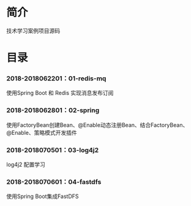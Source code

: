 # 简介 

技术学习案例项目源码

# 目录 

### 2018-2018062201：01-redis-mq<br>

使用Spring Boot 和 Redis 实现消息发布订阅

### 2018-2018062801：02-spring<br>

使用FactoryBean创建Bean、@Enable动态注册Bean、结合FactoryBean、@Enable、策略模式开发插件

### 2018-2018070501：03-log4j2<br>

log4j2 配置学习

### 2018-2018070601：04-fastdfs<br>

使用Spring Boot集成FastDFS

